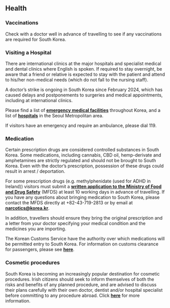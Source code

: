 ## Health

### Vaccinations

Check with a doctor well in advance of travelling to see if any vaccinations are required for South Korea.

### **Visiting a Hospital**

There are international clinics at the major hospitals and specialist medical and dental clinics where English is spoken. If required to stay overnight, be aware that a friend or relative is expected to stay with the patient and attend to his/her non-medical needs (which do not fall to the nursing staff).

A doctor’s strike is ongoing in South Korea since February 2024, which has caused delays and postponements to surgeries and medical appointments, including at international clinics.

Please find a list of [**emergency medical facilities**](http://eng.safekorea.go.kr/facility/selectFacilityInfoList.do?fcltsSe=F02) throughout Korea, and a list of [**hospitals**](https://global.seoul.go.kr/web/news/senw/bordContDetail.do?brd_no=5&lang=en&mode=W&post_no=12520763DD86019EE063C0A8A023A077) in the Seoul Metropolitan area.

If visitors have an emergency and require an ambulance, please dial 119.

### **Medication**

Certain prescription drugs are considered controlled substances in South Korea. Some medications, including cannabis, CBD oil, hemp-derivate and amphetamines are strictly regulated and should not be brought to South Korea. Even with the doctor’s prescription, possession of these drugs could result in arrest / deportation.

For some prescription drugs (e.g. methylphenidate (used for ADHD in Ireland)) visitors must submit a [**written application to the Ministry of Food and Drug Safety**](https://www.mfds.go.kr/brd/m_74/view.do?seq=43906&srchFr=&srchTo=&srchWord=%EB%A7%88%EC%95%BD&srchTp=0&itm_seq_1=0&itm_seq_2=0&multi_itm_seq=0&company_cd=&company_nm=&Data_stts_gubun=C9999&page=1) (MFDS) at least 10 working days in advance of travelling. If you have any questions about bringing medication to South Korea, please contact the MFDS directly at +82-43-719-2813 or by email at **narcotics@korea.kr**.

In addition, travellers should ensure they bring the original prescription and a letter from your doctor specifying your medical condition and the medicines you are importing.

The Korean Customs Service have the authority over which medications will be permitted entry to South Korea. For information on customs clearance for passengers, please see [**here**](https://www.customs.go.kr/english/cm/cntnts/cntntsView.do?mi=8069&cntntsId=2743).

### **Cosmetic procedures**

South Korea is becoming an increasingly popular destination for cosmetic procedures. Irish citizens should seek to inform themselves of both the risks and benefits of any planned procedure, and are advised to discuss their plans carefully with their own doctor, dentist and/or hospital specialist before committing to any procedure abroad. Click [**here**](https://www.ireland.ie/en/dfa/overseas-travel/know-before-you-go/medical-tourism/) for more information.